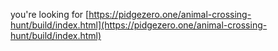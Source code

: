 you're looking for [https://pidgezero.one/animal-crossing-hunt/build/index.html](https://pidgezero.one/animal-crossing-hunt/build/index.html)